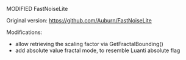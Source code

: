 MODIFIED FastNoiseLite

Original version: <https://github.com/Auburn/FastNoiseLite>

Modifications:

- allow retrieving the scaling factor via GetFractalBounding()
- add absolute value fractal mode, to resemble Luanti absolute flag
